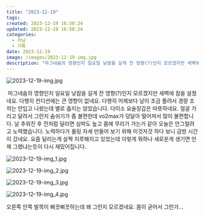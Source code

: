 ```yaml
---
title: "2023-12-19"
tags:
created: 2023-12-19 16:50:24
updated: 2023-12-19 16:50:24
categories:
  - 러닝
  - 기록
date: 2023-12-19
image: /images/2023-12-19-img.jpg
description: "마그네슘의 영향인지 일요일 낮잠을 길게 잔 영향(?)인지 모르겠지만 새벽에 잠을 설쳤네요. 다행히 컨디션에는 큰 영향이 없네요. 다행히 어제보다 날이 조금 풀려서 경량 조끼는 안입고 나왔는데 별로 춥지는 않았습니다. 다이소 요술장갑은 따뜻하네요. 얼굴 가리고 달려서 그런지 숨쉬기가 좀 "
---
```


![2023-12-19-img.jpg](/images/2023-12-19-img.jpg)
 
 
 마그네슘의 영향인지 일요일 낮잠을 길게 잔 영향(?)인지 모르겠지만 새벽에 잠을 설쳤네요. 다행히 컨디션에는 큰 영향이 없네요.
다행히 어제보다 날이 조금 풀려서 경량 조끼는 안입고 나왔는데 별로 춥지는 않았습니다. 다이소 요술장갑은 따뜻하네요.
얼굴 가리고 달려서 그런지 숨쉬기가 좀 불편한데 vo2max가 덩달아 떨어져서 많이 불편합니다.
날 추워진 후 전처럼 달리면 심박도 높고 몸에 무리가 가는거 같아 오늘은 안그럴려고 노력했습니다. 노력하다가 롤링 자세 만들어 보기 위해 이것저것 하다 보니 금방 시간이 갔네요. 요즘 달리는게 살짝 지루해지고 있었는데 이렇게 뭐하나 새로운게 생기면 언제 그랬냐는듯이 다시 재밌어집니다.

 
 ![2023-12-19-img_1.jpg](/images/2023-12-19-img_1.jpg)
 
 

 
 ![2023-12-19-img_2.jpg](/images/2023-12-19-img_2.jpg)
 
 

 
 ![2023-12-19-img_3.jpg](/images/2023-12-19-img_3.jpg)
 
 

 
 ![2023-12-19-img_4.jpg](/images/2023-12-19-img_4.jpg)
 
 
오른쪽 안쪽 발목이 삐끗삐끗하는데 왜 그런지 모르겠네요. 몸이 굳어서 그런가…
